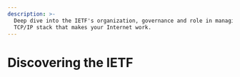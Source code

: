 ```yaml
---
description: >-
  Deep dive into the IETF's organization, governance and role in managing the
  TCP/IP stack that makes your Internet work.
---
```


# Discovering the IETF

